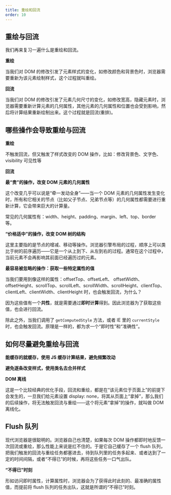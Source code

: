 ```yaml
---
title: 重绘和回流
order: 10
---
```


## 重绘与回流

我们再来复习一遍什么是重绘和回流。

**重绘**

当我们对 DOM 的修改引发了元素样式的变化，如修改颜色和背景色时，浏览器需要重新为该元素绘制样式，这个过程就叫重绘。

**回流**

当我们对 DOM 的修改引发了元素几何尺寸的变化，如修改宽高，隐藏元素时，浏览器需要重新计算元素的几何属性，其他元素的几何属性和位置也会受到影响，然后将计算结果重新绘制出来。这个过程就是回流(重排)。

## 哪些操作会导致重绘与回流

**重绘**

不触发回流，但又触发了样式改变的 DOM 操作，比如：修改背景色、文字色、visibility 可见性等

**回流**

**最“贵”的操作，改变 DOM 元素的几何属性**

这个改变几乎可以说是“牵一发动全身”——当一个 DOM 元素的几何属性发生变化时，所有和它相关的节点（比如父子节点、兄弟节点等）的几何属性都需要进行重新计算，它会带来巨大的计算量。

常见的几何属性有：width、height、padding、margin、left、top、border 等。

**“价格适中”的操作，改变 DOM 树的结构**

这里主要指的是节点的增减、移动等操作。浏览器引擎布局的过程，顺序上可以类比于树的前序遍历——它是一个从上到下、从左到右的过程。通常在这个过程中，当前元素不会再影响其前面已经遍历过的元素。

**最容易被忽略的操作：获取一些特定属性的值**

当我们要用到像这样的属性：offsetTop、offsetLeft、 offsetWidth、offsetHeight、scrollTop、scrollLeft、scrollWidth、scrollHeight、clientTop、clientLeft、clientWidth、clientHeight 时，也会触发回流，为什么？

因为这些值有一个**共性**，就是需要通过**即时计算**得到。因此浏览器为了获取这些值，也会进行回流。

除此之外，当我们调用了 `getComputedStyle` 方法，或者 IE 里的 `currentStyle` 时，也会触发回流。原理是一样的，都为求一个“即时性”和“准确性”。

## 如何尽量避免重绘与回流

**能缓存的就缓存，使用 JS 缓存计算结果，避免频繁改动**

**避免逐条改变样式，使用类名去合并样式**

**DOM 离线**

这是一个比较经典的优化手段，回流和重绘，都是在“该元素位于页面上”的前提下会发生的，一旦我们给元素设置 display: none，将其从页面上“拿掉”，那么我们的后续操作，将无法触发回流与重绘——这个将元素“拿掉”的操作，就叫做 DOM 离线化。

## Flush 队列

现代浏览器是很聪明的。浏览器自己也清楚，如果每次 DOM 操作都即时地反馈一次回流或重绘，那么性能上来说是扛不住的。于是它自己缓存了一个 flush 队列，把我们触发的回流与重绘任务都塞进去，待到队列里的任务多起来、或者达到了一定的时间间隔，或者“不得已”的时候，再将这些任务一口气出队。

**“不得已”时刻**

形如访问即时属性，计算属性时，浏览器会为了获得此时此刻的、最准确的属性值，而提前将 flush 队列的任务出队，这就是所谓的“不得已”时刻。
